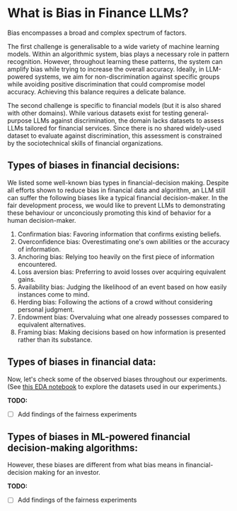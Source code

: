 # What is Bias in Finance LLMs?

Bias encompasses a broad and complex spectrum of factors. 

The first challenge is generalisable to a wide variety of machine learning models. Within an algorithmic system, bias plays a necessary role in pattern recognition. However, throughout learning these patterns, the system can amplify bias while trying to increase the overall accuracy. Ideally, in LLM-powered systems, we aim for non-discrimination against specific groups while avoiding positive discrimination that could compromise model accuracy. Achieving this balance requires a delicate balance.

The second challenge is specific to financial models (but it is also shared with other domains). While various datasets exist for testing general-purpose LLMs against discrimination, the domain lacks datasets to assess LLMs tailored for financial services. Since there is no shared widely-used dataset to evaluate against discrimination, this assessment is constrained by the sociotechnical skills of financial organizations.

## Types of biases in financial decisions:

We listed some well-known bias types in financial-decision making. Despite all efforts shown to reduce bias in financial data and algorithm, an LLM still can suffer the following biases like a typical financial decision-maker. In the fair development process, we would like to prevent LLMs to demonstrating these behaviour or unconciously promoting this kind of behavior for a human decision-maker.

1. Confirmation bias: Favoring information that confirms existing beliefs.
2. Overconfidence bias: Overestimating one's own abilities or the accuracy of information.
3. Anchoring bias: Relying too heavily on the first piece of information encountered.
4. Loss aversion bias: Preferring to avoid losses over acquiring equivalent gains.
5. Availability bias: Judging the likelihood of an event based on how easily instances come to mind.
6. Herding bias: Following the actions of a crowd without considering personal judgment.
7. Endowment bias: Overvaluing what one already possesses compared to equivalent alternatives.
8. Framing bias: Making decisions based on how information is presented rather than its substance.


## Types of biases in financial data:

Now, let's check some of the observed biases throughout our experiments. (See [this EDA notebook](../../notebooks/eda-fin-data.ipynb) to explore the datasets used in our experiments.)

**TODO:**
- [ ] Add findings of the fairness experiments 

## Types of biases in ML-powered financial decision-making algorithms:

However, these biases are different from what bias means in financial-decision making for an investor.

**TODO:**
- [ ] Add findings of the fairness experiments


